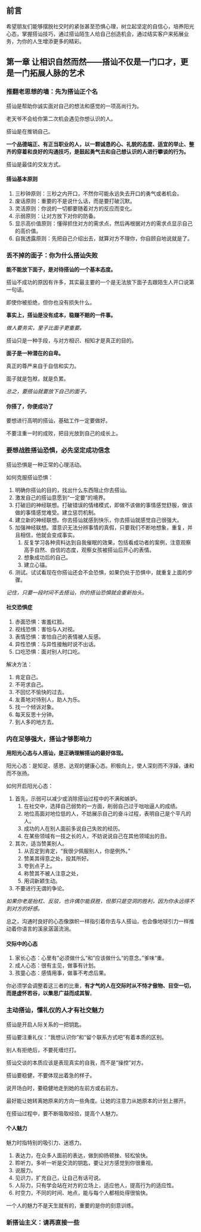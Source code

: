 ## 前言

希望朋友们能够摆脱社交时的紧张甚至恐惧心理，树立起坚定的自信心，培养阳光心态，掌握搭讪技巧，通过搭讪陌生人给自己创造机会，通过结实客户来拓展业务，为你的人生增添更多的精彩。

## 第一章 让相识自然而然——搭讪不仅是一门口才，更是一门拓展人脉的艺术

### 推翻老思想的墙：先为搭讪正个名

搭讪是帮助你诚实面对自己的想法和感觉的一项高尚行为。

老天爷不会给你第二次机会遇见你想认识的人。

搭讪是在推销自己。

**一个品德端正、有正当职业的人，以一颗诚恳的心、礼貌的态度、适宜的举止、整齐的穿着和良好的沟通技巧，是鼓起勇气去和自己想认识的人进行攀谈的行为。**

搭讪是最佳的交友方式。

#### 搭讪基本原则

1. 三秒钟原则：三秒之内开口，不然你可能永远失去开口的勇气或者机会。
2. 废话原则：重要的不是说什么话，而是要打破沉默。
3. 灵活原则：你说的一切都要随着对方的反应而变化。
4. 示弱原则：让对方放下对你的防备。
5. 显示高价值原则：懂得抓住对方的需求点，然后再根据对方的需求点显示自己的高价值。
6. 自我透露原则：先把自己介绍出去，就算对方不理你，你自顾自地说就是了。

### 丢不掉的面子：你为什么搭讪失败

**能不能放下面子，是对待搭讪的一个基本态度。**

搭讪不成功的原因有许多，其实最主要的一个是无法放下面子去跟陌生人开口说第一句话。

即使你被拒绝，但你也没有损失什么。

**事实上，搭讪是没有成本，稳赚不赔的一件事。**

*做人要务实，里子比面子更重要。*

搭讪只是一种手段，与对方相识、相知才是真正的目的。

**面子是一种潜在的自卑。**

真正的尊严来自于自信和实力。

面子就是包袱，就是负累。

*总之，要搭讪就要放下自己的面子。*

#### 你搭了，你便成功了

要想进行高明的搭讪，基础工作一定要做好。

不要注重一时的成败，把目光放到自己的成长上。

### 要想战胜搭讪恐惧，必先坚定成功信念

搭讪恐惧是一种正常的心理活动。

如何克服搭讪恐惧：

1. 明确你搭讪的目的，找出什么东西阻止你去搭讪。
2. 激发自己的搭讪意愿到“一定要”的境界。
3. 打破旧的神经联想。打破错误的情绪模式，即做不该做的事情感觉舒服，做该做的事情感觉难受。建立惩罚机制。
4. 建立新的神经联想。你去搭讪就感到快乐，你去搭讪就感觉自己很强大。
5. 加强神经联想。潜意识无法分辨事情的真假，只要我们不断地想象，重复，并且相信，他就会变成事实。
    1. 反复学习各种资料达到自我催眠的效果，包括看成功者的案例，注意观察高手自然、自信的态度，观察女孩被搭讪后开心的表情。
    2. 想象成功后的自己。
    3. 建立心锚。
6. 测试。试试看现在你搭讪还会不会恐惧，如果仍处于恐惧中，就重复上面的步骤。

*记住，只要一段时间不去搭讪，你的搭讪恐惧就会重新抬头。*

#### 社交恐惧症

1. 赤面恐惧：害羞红脸。
2. 视线恐惧：害怕与人对视。
3. 表情恐惧：害怕自己的表情被人反感。
4. 异性恐惧：与异性接触时说不出话。
5. 口吃恐惧：面对别人时口吃。

解决方法：

1. 肯定自己。
2. 不苛求自己。
3. 不回忆不愉快的过去。
4. 友善地对待别人，助人为乐。
5. 找一个倾诉对象。
6. 每天反思十分钟。
7. 到人多的地方去。

### 内在足够强大，搭讪才够影响力

**用阳光心态与人搭讪，是正确理解搭讪的最好体现。**

阳光心态：是知足、感恩、达观的健康心态。积极向上，使人深刻而不浮躁，谦和而不张扬。

如何开启阳光心态：

1. 首先，示弱可以减少或消除搭讪过程中的不满和嫉妒。
    1. 在社交中，选择自己弱势的一方面，削弱自己过于咄咄逼人的成绩。
    2. 地位高面对地位低的人，不妨展示自己的奋斗过程，表明自己是个平凡的人。
    3. 成功的人在别人面前多说自己失败的经历。
    4. 在某些领域有一技之长的人，不妨说说自己在其他领域出的丑。
2. 其次，适当赞美别人。
    1. 从否定到肯定，“我很少佩服别人，你是例外。”
    2. 赞美其得意之处，投其所好。
    3. 夸到点子上。
    4. 称赞其不被人注意之处，
    5. 用词新颖生动。
3. 不要进行无谓的争论。

*如果你老是抬杠、反驳，也许偶尔能获胜，但那只是空洞的胜利，因为你永远得不到对方的好感。*

总之，沟通时良好的心态像旗帜一样指引着你去与人搭讪，也会像地球引力一样推动着你语言的溪泉潺潺流淌。

#### 交际中的心态

1. 家长心态：心里有”必须做什么“和”应该做什么“的意念。”爹味“重。
2. 成人心态：很有主见，做事有计划。
3. 孩童心态：感情用事，做事不考虑后果。

你必须学会调整着这三者的比重，**有才气的人在交际时从不恃才傲物、目空一切，而是虚怀若谷，以集思广益而成其智**。

### 主动搭讪，懂礼仪的人才有社交魅力

搭讪是开启人际关系的一把钥匙。

搭讪要注重礼仪：“我想认识你”和“留个联系方式吧”有着本质的区别。

别人有拒绝后，不要死缠烂打。

搭讪交谈的本质应该是表现真实的自我，而不是“操控”对方。

搭讪要稳健，不要体现出着急的样子。

说开场白时，要稳健地走到她的左前方或右前方。

最好能让她转离她原来的方向一些角度。让她的注意力从她原本的计划上挪开。

在搭讪过程中，要不断吸取经验，提高个人魅力。

#### 个人魅力

魅力时指特别的吸引力、迷惑力。

1. 表达力，在众多人面前的表达，做到抑扬顿挫、轻松愉快。
2. 聆听力，多听一听是交流的钥匙，要让对方感觉到你很重视。
3. 说服力。
4. 见识力，扩充自己，让自己有话可说。
5. 人际力，只有学会站在对方的立场上，适应他人，提高行为的适应性。
6. 时空力，不同的时间、地点，能与每个人都相处得很愉快。

一个人的魅力不是天生就有的，重要的是你的刻意训练。

### 新搭讪主义：请再直接一些

